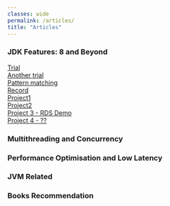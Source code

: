 ```yaml
---
classes: wide
permalink: /articles/
title: "Articles"
---
```

### JDK Features: 8 and Beyond
[Trial](/blog/Trial-Post)  
[Another trial](/blog/Another-Trial)  
[Pattern matching]()  
[Record]()  
[Project1](https://rtaylor02.github.io/project1)  
[Project2](http://helloworld-containerised-env.eba-jrvjunys.us-east-1.elasticbeanstalk.com/)  
[Project 3 - RDS Demo](http://luv2code-beanstalk-rds-demo-env.eba-s2mmtszh.us-east-1.elasticbeanstalk.com/)  
[Project 4 - ??](http://luv2code-helloworld-demo-env.eba-unfeznkk.us-east-1.elasticbeanstalk.com/)

### Multithreading and Concurrency 

### Performance Optimisation and Low Latency

### JVM Related

### Books Recommendation
